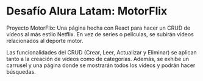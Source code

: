 # Desafío Alura Latam: MotorFlix

Proyecto MotorFlix: Una página hecha con React para hacer un CRUD de vídeos al más estilo Netflix. En vez de series o películas, se subirán vídeos relacionados al deporte motor.

Las funcionalidades del CRUD (Crear, Leer, Actualizar y Eliminar) se aplican tanto a la creación de vídeos como de categorías. Además, se exhibe un carrusel y una página donde se mostrarán todos los vídeos y podrán hacer búsquedas.
